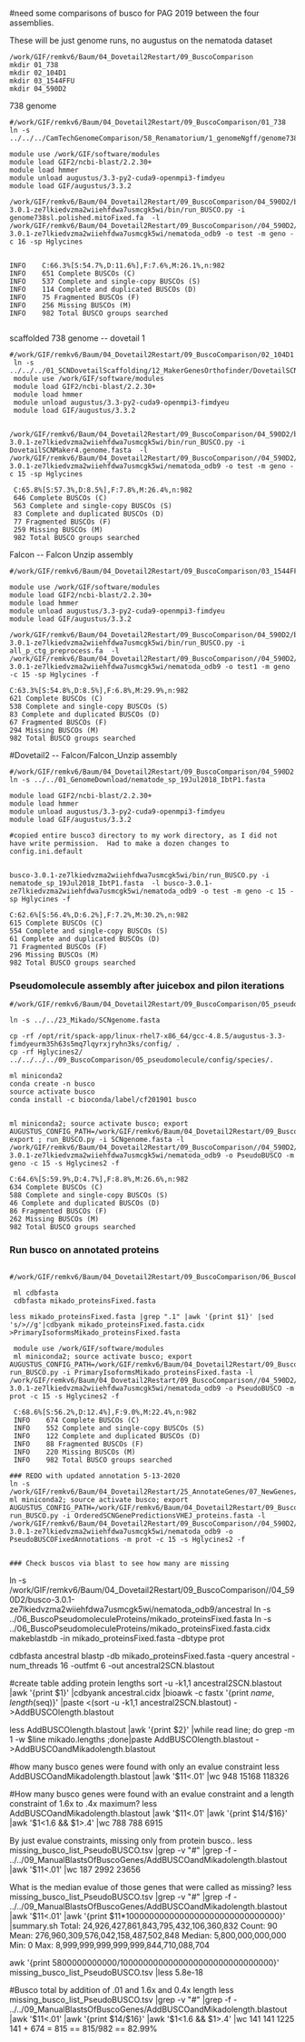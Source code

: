 #need some comparisons of busco for PAG 2019 between the four assemblies.


These will be just genome runs, no augustus on the nematoda dataset
```
/work/GIF/remkv6/Baum/04_Dovetail2Restart/09_BuscoComparison
mkdir 01_738
mkdir 02_104D1
mkdir 03_1544FFU
mkdir 04_590D2
```

738 genome
```
#/work/GIF/remkv6/Baum/04_Dovetail2Restart/09_BuscoComparison/01_738
ln -s ../../../CamTechGenomeComparison/58_Renamatorium/1_genomeNgff/genome738sl.polished.mitoFixed.fa

module use /work/GIF/software/modules
module load GIF2/ncbi-blast/2.2.30+
module load hmmer
module unload augustus/3.3-py2-cuda9-openmpi3-fimdyeu
module load GIF/augustus/3.3.2

/work/GIF/remkv6/Baum/04_Dovetail2Restart/09_BuscoComparison/04_590D2/busco-3.0.1-ze7lkiedvzma2wiiehfdwa7usmcgk5wi/bin/run_BUSCO.py -i genome738sl.polished.mitoFixed.fa  -l /work/GIF/remkv6/Baum/04_Dovetail2Restart/09_BuscoComparison//04_590D2/busco-3.0.1-ze7lkiedvzma2wiiehfdwa7usmcgk5wi/nematoda_odb9 -o test -m geno -c 16 -sp Hglycines


INFO    C:66.3%[S:54.7%,D:11.6%],F:7.6%,M:26.1%,n:982
INFO    651 Complete BUSCOs (C)
INFO    537 Complete and single-copy BUSCOs (S)
INFO    114 Complete and duplicated BUSCOs (D)
INFO    75 Fragmented BUSCOs (F)
INFO    256 Missing BUSCOs (M)
INFO    982 Total BUSCO groups searched


```

scaffolded 738 genome -- dovetail 1
```
#/work/GIF/remkv6/Baum/04_Dovetail2Restart/09_BuscoComparison/02_104D1
 ln -s ../../../01_SCNDovetailScaffolding/12_MakerGenesOrthofinder/DovetailSCNMaker4.genome.fasta
 module use /work/GIF/software/modules
 module load GIF2/ncbi-blast/2.2.30+
 module load hmmer
 module unload augustus/3.3-py2-cuda9-openmpi3-fimdyeu
 module load GIF/augustus/3.3.2

 /work/GIF/remkv6/Baum/04_Dovetail2Restart/09_BuscoComparison/04_590D2/busco-3.0.1-ze7lkiedvzma2wiiehfdwa7usmcgk5wi/bin/run_BUSCO.py -i DovetailSCNMaker4.genome.fasta  -l /work/GIF/remkv6/Baum/04_Dovetail2Restart/09_BuscoComparison//04_590D2/busco-3.0.1-ze7lkiedvzma2wiiehfdwa7usmcgk5wi/nematoda_odb9 -o test -m geno -c 15 -sp Hglycines

 C:65.8%[S:57.3%,D:8.5%],F:7.8%,M:26.4%,n:982
 646 Complete BUSCOs (C)
 563 Complete and single-copy BUSCOs (S)
 83 Complete and duplicated BUSCOs (D)
 77 Fragmented BUSCOs (F)
 259 Missing BUSCOs (M)
 982 Total BUSCO groups searched
```

Falcon -- Falcon Unzip assembly
```
#/work/GIF/remkv6/Baum/04_Dovetail2Restart/09_BuscoComparison/03_1544FFU

module use /work/GIF/software/modules
module load GIF2/ncbi-blast/2.2.30+
module load hmmer
module unload augustus/3.3-py2-cuda9-openmpi3-fimdyeu
module load GIF/augustus/3.3.2

/work/GIF/remkv6/Baum/04_Dovetail2Restart/09_BuscoComparison/04_590D2/busco-3.0.1-ze7lkiedvzma2wiiehfdwa7usmcgk5wi/bin/run_BUSCO.py -i all_p_ctg_preprocess.fa  -l /work/GIF/remkv6/Baum/04_Dovetail2Restart/09_BuscoComparison//04_590D2/busco-3.0.1-ze7lkiedvzma2wiiehfdwa7usmcgk5wi/nematoda_odb9 -o test1 -m geno -c 15 -sp Hglycines -f

C:63.3%[S:54.8%,D:8.5%],F:6.8%,M:29.9%,n:982
621 Complete BUSCOs (C)
538 Complete and single-copy BUSCOs (S)
83 Complete and duplicated BUSCOs (D)
67 Fragmented BUSCOs (F)
294 Missing BUSCOs (M)
982 Total BUSCO groups searched
```

#Dovetail2 -- Falcon/Falcon_Unzip assembly
```
#/work/GIF/remkv6/Baum/04_Dovetail2Restart/09_BuscoComparison/04_590D2
ln -s ../../01_GenomeDownload/nematode_sp_19Jul2018_IbtP1.fasta

module load GIF2/ncbi-blast/2.2.30+
module load hmmer
module unload augustus/3.3-py2-cuda9-openmpi3-fimdyeu
module load GIF/augustus/3.3.2

#copied entire busco3 directory to my work directory, as I did not have write permission.  Had to make a dozen changes to config.ini.default


busco-3.0.1-ze7lkiedvzma2wiiehfdwa7usmcgk5wi/bin/run_BUSCO.py -i nematode_sp_19Jul2018_IbtP1.fasta  -l busco-3.0.1-ze7lkiedvzma2wiiehfdwa7usmcgk5wi/nematoda_odb9 -o test -m geno -c 15 -sp Hglycines -f

C:62.6%[S:56.4%,D:6.2%],F:7.2%,M:30.2%,n:982
615 Complete BUSCOs (C)
554 Complete and single-copy BUSCOs (S)
61 Complete and duplicated BUSCOs (D)
71 Fragmented BUSCOs (F)
296 Missing BUSCOs (M)
982 Total BUSCO groups searched

```

### Pseudomolecule assembly after juicebox and pilon iterations
```
#/work/GIF/remkv6/Baum/04_Dovetail2Restart/09_BuscoComparison/05_pseudomolecule

ln -s ../../23_Mikado/SCNgenome.fasta

cp -rf /opt/rit/spack-app/linux-rhel7-x86_64/gcc-4.8.5/augustus-3.3-fimdyeurm35h63s5mq7lqyrxjryhn3ks/config/ .
cp -rf Hglycines2/ ../../../../09_BuscoComparison/05_pseudomolecule/config/species/.

ml miniconda2
conda create -n busco
source activate busco
conda install -c bioconda/label/cf201901 busco


ml miniconda2; source activate busco; export AUGUSTUS_CONFIG_PATH=/work/GIF/remkv6/Baum/04_Dovetail2Restart/09_BuscoComparison/05_pseudomolecule/config; export ; run_BUSCO.py -i SCNgenome.fasta -l /work/GIF/remkv6/Baum/04_Dovetail2Restart/09_BuscoComparison//04_590D2/busco-3.0.1-ze7lkiedvzma2wiiehfdwa7usmcgk5wi/nematoda_odb9 -o PseudoBUSCO -m geno -c 15 -s Hglycines2 -f

C:64.6%[S:59.9%,D:4.7%],F:8.8%,M:26.6%,n:982
634 Complete BUSCOs (C)
588 Complete and single-copy BUSCOs (S)
46 Complete and duplicated BUSCOs (D)
86 Fragmented BUSCOs (F)
262 Missing BUSCOs (M)
982 Total BUSCO groups searched
```

### Run busco on annotated proteins
```
 #/work/GIF/remkv6/Baum/04_Dovetail2Restart/09_BuscoComparison/06_BuscoPseudomoleculeProteins

 ml cdbfasta
 cdbfasta mikado_proteinsFixed.fasta

less mikado_proteinsFixed.fasta |grep ".1" |awk '{print $1}' |sed 's/>//g'|cdbyank mikado_proteinsFixed.fasta.cidx >PrimaryIsoformsMikado_proteinsFixed.fasta

 module use /work/GIF/software/modules
 ml miniconda2; source activate busco; export AUGUSTUS_CONFIG_PATH=/work/GIF/remkv6/Baum/04_Dovetail2Restart/09_BuscoComparison/05_pseudomolecule/config;  run_BUSCO.py -i PrimaryIsoformsMikado_proteinsFixed.fasta -l /work/GIF/remkv6/Baum/04_Dovetail2Restart/09_BuscoComparison//04_590D2/busco-3.0.1-ze7lkiedvzma2wiiehfdwa7usmcgk5wi/nematoda_odb9 -o PseudoBUSCO -m prot -c 15 -s Hglycines2 -f

 C:68.6%[S:56.2%,D:12.4%],F:9.0%,M:22.4%,n:982
 INFO    674 Complete BUSCOs (C)
 INFO    552 Complete and single-copy BUSCOs (S)
 INFO    122 Complete and duplicated BUSCOs (D)
 INFO    88 Fragmented BUSCOs (F)
 INFO    220 Missing BUSCOs (M)
 INFO    982 Total BUSCO groups searched

### REDO with updated annotation 5-13-2020
ln -s /work/GIF/remkv6/Baum/04_Dovetail2Restart/25_AnnotateGenes/07_NewGenes/OrderedSCNGenePredictionsVHEJ_proteins.fasta
ml miniconda2; source activate busco; export AUGUSTUS_CONFIG_PATH=/work/GIF/remkv6/Baum/04_Dovetail2Restart/09_BuscoComparison/05_pseudomolecule/config;  run_BUSCO.py -i OrderedSCNGenePredictionsVHEJ_proteins.fasta -l /work/GIF/remkv6/Baum/04_Dovetail2Restart/09_BuscoComparison//04_590D2/busco-3.0.1-ze7lkiedvzma2wiiehfdwa7usmcgk5wi/nematoda_odb9 -o PseudoBUSCOFixedAnnotations -m prot -c 15 -s Hglycines2 -f


```

```
### Check buscos via blast to see how many are missing
```
 ln -s  /work/GIF/remkv6/Baum/04_Dovetail2Restart/09_BuscoComparison//04_590D2/busco-3.0.1-ze7lkiedvzma2wiiehfdwa7usmcgk5wi/nematoda_odb9/ancestral
ln -s ../06_BuscoPseudomoleculeProteins/mikado_proteinsFixed.fasta
ln -s ../06_BuscoPseudomoleculeProteins/mikado_proteinsFixed.fasta.cidx
makeblastdb -in mikado_proteinsFixed.fasta -dbtype prot

cdbfasta ancestral
blastp -db mikado_proteinsFixed.fasta -query ancestral -num_threads 16 -outfmt 6 -out ancestral2SCN.blastout

#create table adding protein lengths
sort -u -k1,1 ancestral2SCN.blastout |awk '{print $1}' |cdbyank ancestral.cidx |bioawk -c fastx '{print $name,length($seq)}' |paste <(sort -u -k1,1 ancestral2SCN.blastout) - >AddBUSCOlength.blastout

less AddBUSCOlength.blastout |awk '{print $2}' |while read line; do grep -m 1 -w $line mikado.lengths ;done|paste AddBUSCOlength.blastout - >AddBUSCOandMikadolength.blastout

 #how many busco genes were found with only an evalue constraint
 less AddBUSCOandMikadolength.blastout |awk '$11<.01' |wc
    948   15168  118326

#How many busco genes were found with an evalue constraint and a length constraint of 1.6x to .4x maximum?
less AddBUSCOandMikadolength.blastout |awk '$11<.01' |awk '{print $14/$16}' |awk '$1<1.6 && $1>.4' |wc
    788     788    6915



By just evalue constraints, missing only from protein busco..
less missing_busco_list_PseudoBUSCO.tsv |grep -v "#" |grep -f - ../../09_ManualBlastsOfBuscoGenes/AddBUSCOandMikadolength.blastout |awk '$11<.01' |wc
    187    2992   23656


What is the median evalue of those genes that were called as missing?
less missing_busco_list_PseudoBUSCO.tsv |grep -v "#" |grep -f - ../../09_ManualBlastsOfBuscoGenes/AddBUSCOandMikadolength.blastout |awk '$11<.01' |awk '{print $11*1000000000000000000000000000000}' |summary.sh
Total:  24,926,427,861,843,795,432,106,360,832
Count:  90
Mean:   276,960,309,576,042,158,487,502,848
Median: 5,800,000,000,000
Min:    0
Max:    8,999,999,999,999,999,844,710,088,704

awk '{print 5800000000000/1000000000000000000000000000000}' missing_busco_list_PseudoBUSCO.tsv |less
5.8e-18

#Busco total by addition of .01 and 1.6x and 0.4x length
less missing_busco_list_PseudoBUSCO.tsv |grep -v "#" |grep -f - ../../09_ManualBlastsOfBuscoGenes/AddBUSCOandMikadolength.blastout |awk '$11<.01' |awk '{print $14/$16}' |awk '$1<1.6 && $1>.4' |wc
   141     141    1225
 141 + 674 = 815 == 815/982 == 82.99%
```
